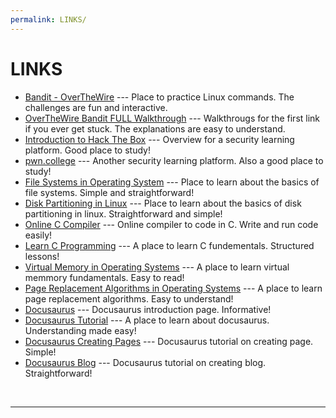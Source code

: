 ```yaml
---
permalink: LINKS/
---
```


# LINKS

* [Bandit - OverTheWire](https://overthewire.org/wargames/bandit/) --- 
Place to practice Linux commands. 
The challenges are fun and interactive.
* [OverTheWire Bandit FULL Walkthrough](https://mayadevbe.me/posts/overthewire/bandit/overview/) --- 
Walkthrougs for the first link if you ever get stuck. 
The explanations are easy to understand.
* [Introduction to Hack The Box](https://help.hackthebox.com/en/articles/5185158-introduction-to-hack-the-box) --- 
Overview for a security learning platform.
Good place to study!
* [pwn.college](https://pwn.college/) --- 
Another security learning platform.
Also a good place to study!
* [File Systems in Operating System](https://www.geeksforgeeks.org/file-systems-in-operating-system/) --- 
Place to learn about the basics of file systems.
Simple and straightforward!
* [Disk Partitioning in Linux](https://www.geeksforgeeks.org/disk-partitioning-in-linux/) --- 
Place to learn about the basics of disk partitioning in linux.
Straightforward and simple!
* [Online C Compiler](https://www.programiz.com/c-programming/online-compiler/) --- 
Online compiler to code in C.
Write and run code easily!
* [Learn C Programming](https://www.programiz.com/c-programming) --- 
A place to learn C fundementals.
Structured lessons!
* [Virtual Memory in Operating Systems](https://www.geeksforgeeks.org/virtual-memory-in-operating-system/) --- 
A place to learn virtual memmory fundamentals.
Easy to read!
* [Page Replacement Algorithms in Operating Systems](https://www.geeksforgeeks.org/page-replacement-algorithms-in-operating-systems/) --- 
A place to learn page replacement algorithms.
Easy to understand!
* [Docusaurus](https://docusaurus.io/docs) --- 
Docusaurus introduction page.
Informative!
* [Docusaurus Tutorial](https://youtube.com/playlist?list=PLY91jl6VVD7wn8SHdWKRg3AAEKbHQYaNL&feature=shared) --- 
A place to learn about docusaurus.
Understanding made easy!
* [Docusaurus Creating Pages](https://docusaurus.io/docs/creating-pages) --- 
Docusaurus tutorial on creating page.
Simple!
* [Docusaurus Blog](https://docusaurus.io/docs/blog) --- 
Docusaurus tutorial on creating blog.
Straightforward!
<br>
<hr>
